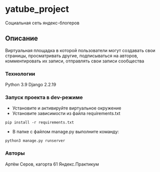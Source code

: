# yatube_project
Социальная сеть яндекс-блогеров
## Описание
Виртуальная площадка в которой пользователи могут создавать свои страницы, просматривать другие, подписываться на авторов, комментировать их записи, отправлять свои записи сообщества
### Технологии
Python 3.9
Django 2.2.19
### Запуск проекта в dev-режиме
- Установите и активируйте виртуальное окружение
- Установите зависимости из файла requirements.txt
```
pip install -r requirements.txt
``` 
- В папке с файлом manage.py выполните команду:
```
python3 manage.py runserver
```
### Авторы
Артём Серов, кагорта 61 Яндекс.Практикум
